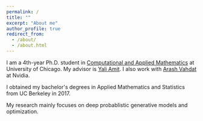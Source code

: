 ```yaml
---
permalink: /
title: ""
excerpt: "About me"
author_profile: true
redirect_from: 
  - /about/
  - /about.html
---
```


I am a 4th-year Ph.D. student in [Computational and Applied Mathematics](https://cam.uchicago.edu) at University of Chicago. My advisor is [Yali Amit](https://galton.uchicago.edu/~amit/). I also work with [Arash Vahdat](http://latentspace.cc/arash_vahdat/) at Nvidia. <br>

I obtained my bachelor's degrees in Applied Mathematics and Statistics from UC Berkeley in 2017. <br>

My research mainly focuses on deep probablistic generative models and optimization. <br>
<br>
<script type="text/javascript" id="clustrmaps" src="//clustrmaps.com/map_v2.js?d=ffZP6CS3p2vRaTDWgW38KUwD3M_vOJzp71Prq5nfOTg&cl=ffffff&w=a"></script>
